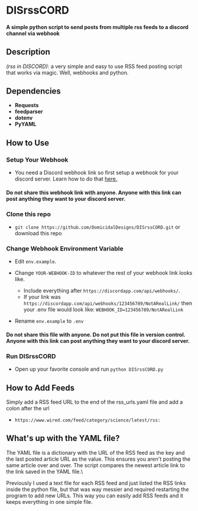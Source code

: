 # DISrssCORD
#### A simple python script to send posts from multiple rss feeds to a discord channel via webhook 
## Description

*(rss in DISCORD)*: a very simple and easy to use RSS feed posting script that works via magic. Well, webhooks and python.

## Dependencies
* **Requests**
* **feedparser**
* **dotenv**
* **PyYAML**

## How to Use
### Setup Your Webhook
* You need a Discord webhook link so first setup a webhook for your discord server. Learn how to do that [here.](https://support.discord.com/hc/en-us/articles/228383668-Intro-to-Webhooks)
#### Do not share this webhook link with anyone. Anyone with this link can post anything they want to your discord server.
### Clone this repo
* `git clone https://github.com/DomicidalDesigns/DISrssCORD.git` or download this repo
### Change Webhook Environment Variable
* Edit `env.example`.
* Change `YOUR-WEBHOOK-ID` to whatever the rest of your webhook link looks like.
  * Include everything after `https://discordapp.com/api/webhooks/`.
  * If your link was `https://discordapp.com/api/webhooks/123456789/NotARealLink/` then your .env file would look like: ```WEBHOOK_ID=123456789/NotARealLink```

* Rename `env.example` to `.env`
#### Do not share this file with anyone. Do not put this file in version control. Anyone with this link can post anything they want to your discord server.
### Run DISrssCORD
* Open up your favorite console and run `python DISrssCORD.py`

## How to Add Feeds
Simply add a RSS feed URL to the end of the rss_urls.yaml file and add a colon after the url
* `https://www.wired.com/feed/category/science/latest/rss:`

## What's up with the YAML file?
The YAML file is a dictionary with the URL of the RSS feed as the key and the last posted article URL as the value. This ensures you aren't posting the same article over and over. The script compares the newest article link to the link saved in the YAML file.\

Previously I used a text file for each RSS feed and just listed the RSS links inside the python file, but that was way messier and required restarting the program to add new URLs. This way you can easily add RSS feeds and it keeps everything in one simple file.
